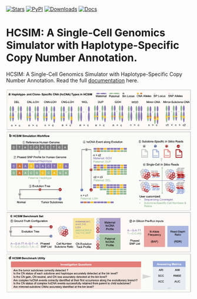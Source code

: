 [![Stars](https://img.shields.io/github/stars/xikanfeng2/hcsim?logo=GitHub&color=yellow)](https://github.com/xikanfeng2/hcsim/stargazers)
[![PyPI](https://img.shields.io/pypi/v/hcsim?logo=PyPI)](https://pypi.org/project/hcsim/)
[![Downloads](https://static.pepy.tech/badge/hcsim)](https://pepy.tech/project/hcsim)
[![Docs](https://readthedocs.org/projects/hcsim/badge/)](https://hcsim.readthedocs.io)

# HCSIM: A Single-Cell Genomics Simulator with Haplotype-Specific Copy Number Annotation.

HCSIM: A Single-Cell Genomics Simulator with Haplotype-Specific Copy Number Annotation. Read the full [documentation] here.

![HCSIM Workflow](docs/images/hcsim-workflow.jpg)

<!-- ## Citation

If you use `hcsim` in your work, please cite the `hcsim` publication as follows:

> to do -->


[documentation]: https://hcsim.readthedocs.io

